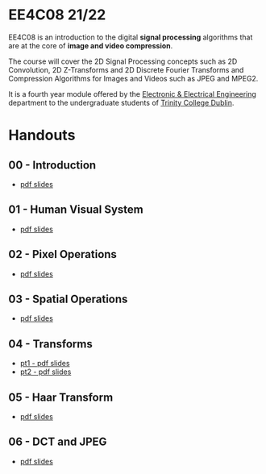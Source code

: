 # EE4C08 21/22

EE4C08 is an introduction to the digital **signal processing**
algorithms that are at the core of **image and video compression**.

The course will cover the 2D Signal Processing concepts such as 2D
Convolution, 2D Z-Transforms and 2D Discrete Fourier Transforms and
Compression Algorithms for Images and Videos such as JPEG and MPEG2.

It is a fourth year module offered by the [Electronic & Electrical
Engineering](https://www.tcd.ie/eleceng/) department to the
undergraduate students of [Trinity College
Dublin](https://www.tcd.ie).

# Handouts

## 00 - Introduction

* [pdf slides](/handouts/handout-00-introduction.pdf)


## 01 - Human Visual System

* [pdf slides](/handouts/handout-01-human-visual-system.pdf)

## 02 - Pixel Operations

* [pdf slides](/handouts/handout-02-pixelops.pdf)

## 03 - Spatial Operations

* [pdf slides](/handouts/handout-03-spatialops.pdf)


## 04 - Transforms

* [pt1 - pdf slides](/handouts/handout-04-xforms-pt1.pdf)
* [pt2 - pdf slides](/handouts/handout-04-xforms-pt2.pdf)

## 05 - Haar Transform

* [pdf slides](/handouts/handout-05-haar.pdf)


## 06 - DCT and JPEG

* [pdf slides](/handouts/handout-06-jpeg.pdf)


